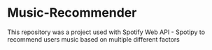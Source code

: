 # Music-Recommender
This repository was a project used with Spotify Web API - Spotipy to recommend users music based on multiple different factors
